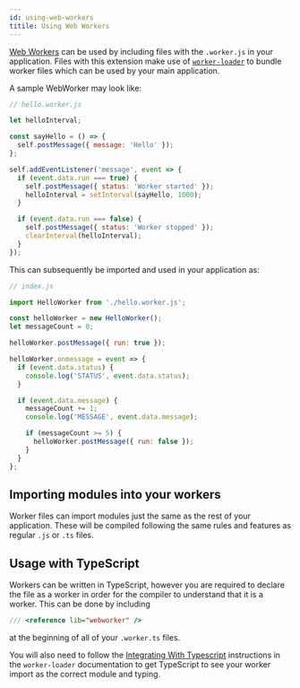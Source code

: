 ```yaml
---
id: using-web-workers
titile: Using Web Workers
---
```


[Web Workers](https://developer.mozilla.org/en-US/docs/Web/API/Web_Workers_API/Using_web_workers)
can be used by including files with the `.worker.js` in your application. Files
with this extension make use of [`worker-loader`](https://github.com/webpack-contrib/worker-loader)
to bundle worker files which can be used by your main application.

A sample WebWorker may look like:

```js
// hello.worker.js

let helloInterval;

const sayHello = () => {
  self.postMessage({ message: 'Hello' });
};

self.addEventListener('message', event => {
  if (event.data.run === true) {
    self.postMessage({ status: 'Worker started' });
    helloInterval = setInterval(sayHello, 1000);
  }

  if (event.data.run === false) {
    self.postMessage({ status: 'Worker stopped' });
    clearInterval(helloInterval);
  }
});
```

This can subsequently be imported and used in your application as:

```js
// index.js

import HelloWorker from './hello.worker.js';

const helloWorker = new HelloWorker();
let messageCount = 0;

helloWorker.postMessage({ run: true });

helloWorker.onmessage = event => {
  if (event.data.status) {
    console.log('STATUS', event.data.status);
  }

  if (event.data.message) {
    messageCount += 1;
    console.log('MESSAGE', event.data.message);

    if (messageCount >= 5) {
      helloWorker.postMessage({ run: false });
    }
  }
};
```

## Importing modules into your workers

Worker files can import modules just the same as the rest of your
application. These will be compiled following the same rules and features as
regular `.js` or `.ts` files.

## Usage with TypeScript

Workers can be written in TypeScript, however you are required to declare the
file as a worker in order for the compiler to understand that it is a worker.
This can be done by including

```ts
/// <reference lib="webworker" />
```

at the beginning of all of your `.worker.ts` files.

You will also need to follow the [Integrating With Typescript](https://github.com/webpack-contrib/worker-loader#integrating-with-typescript)
instructions in the `worker-loader` documentation to get TypeScript to see your
worker import as the correct module and typing.
